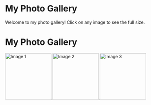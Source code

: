 # My Photo Gallery

Welcome to my photo gallery! Click on any image to see the full size.


<head>
  <meta charset="UTF-8">
  <meta name="viewport" content="width=device-width, initial-scale=1.0">
  <title>Image Gallery</title>
  <link rel="stylesheet" href="https://cdnjs.cloudflare.com/ajax/libs/lightgallery/2.7.1/css/lightgallery.min.css">
  <script src="https://cdnjs.cloudflare.com/ajax/libs/lightgallery/2.7.1/lightgallery.min.js"></script>
</head>
<body>
  <h1>My Photo Gallery</h1>
  <div id="lightgallery">
    <a href="https://img.freepik.com/free-photo/colorful-design-with-spiral-design_188544-9588.jpg">
      <img src="https://img.freepik.com/free-photo/colorful-design-with-spiral-design_188544-9588.jpg" alt="Image 1" style="width: 150px;">
    </a>
    <a href="https://th.bing.com/th/id/OIG3.80EN2JPNx7kp5VqoB5kz">
      <img src="https://th.bing.com/th/id/OIG3.80EN2JPNx7kp5VqoB5kz" alt="Image 2" style="width: 150px;">
    </a>
    <a href="https://img.freepik.com/free-photo/colorful-design-with-spiral-design_188544-9588.jpg">
      <img src="https://img.freepik.com/free-photo/colorful-design-with-spiral-design_188544-9588.jpg" alt="Image 3" style="width: 150px;">
    </a>
    <!-- Add more images -->
  </div>
  <script>
    lightGallery(document.getElementById('lightgallery'));
  </script>
</body>
</html>
